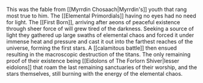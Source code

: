 This was the fable from [[Myrrdin Chosaach|Myrrdin's]] youth that rang most true to him. The [[Elemental Primordials]] having no eyes had no need for light. The [[First Born]], arriving after aeons of peaceful existence through sheer force of will grew tired of the darkness. Seeking a source of light they gathered up large swaths of elemental chaos and forced it under immense heat and pressure and cast it out into the farthest reaches of the universe, forming the first stars. A [[calamitous battle]] then ensued resulting in the macroscopic destruction of the titans. The only remaining proof of their existence being [[Eidolons of The Forlorn Shiver|lesser eidolons]] that roam the last remaining sanctuaries of their worship, and the stars themselves, still burning with the energy of the elemental chaos.